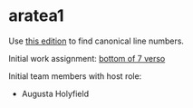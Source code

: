 # aratea1

Use [this edition](https://github.com/HCMID/germanicus/blob/master/aratea-breysig-1899.cex) to find canonical line numbers.

Initial work assignment: [bottom of 7 verso](http://www.homermultitext.org/ict2/?urn=urn:cite2:citeecod:bern88imgs.v1:bern88_007v@0.2992,0.2943,0.3630,0.1326)


Initial team members with host role:


- Augusta Holyfield
